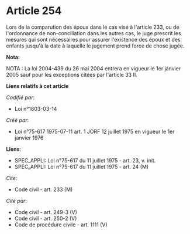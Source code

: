# Article 254

Lors de la comparution des époux dans le cas visé à l'article 233, ou de l'ordonnance de non-conciliation dans les autres
cas, le juge prescrit les mesures qui sont nécessaires pour assurer l'existence des époux et des enfants jusqu'à la date à
laquelle le jugement prend force de chose jugée.

**Nota:**

NOTA : La loi 2004-439 du 26 mai 2004 entrera en vigueur le 1er janvier 2005 sauf pour les exceptions citées par l'article 33
II.

**Liens relatifs à cet article**

_Codifié par_:

  - Loi n°1803-03-14

_Créé par_:

  - Loi n°75-617 1975-07-11 art. 1 JORF 12 juillet 1975 en vigueur le 1er janvier 1976

**Liens**:

  - SPEC_APPLI: Loi n°75-617 du 11 juillet 1975 - art. 23, v. init.
  - SPEC_APPLI: Loi n°75-617 du 11 juillet 1975 - art. 24 (M)

_Cite_:

  - Code civil - art. 233 (M)

_Cité par_:

  - Code civil - art. 249-3 (V)
  - Code civil - art. 250-2 (V)
  - Code de procédure civile - art. 1111 (V)
